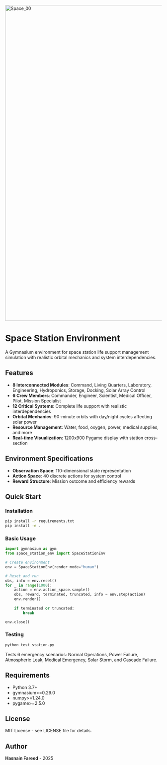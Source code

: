 
<img width="1487" height="1017" alt="Space_00" src="https://github.com/user-attachments/assets/7b338024-69b7-48e8-b359-904b3f0071df" />

# Space Station Environment

A Gymnasium environment for space station life support management simulation with realistic orbital mechanics and system interdependencies.

## Features

- **8 Interconnected Modules**: Command, Living Quarters, Laboratory, Engineering, Hydroponics, Storage, Docking, Solar Array Control
- **6 Crew Members**: Commander, Engineer, Scientist, Medical Officer, Pilot, Mission Specialist
- **12 Critical Systems**: Complete life support with realistic interdependencies
- **Orbital Mechanics**: 90-minute orbits with day/night cycles affecting solar power
- **Resource Management**: Water, food, oxygen, power, medical supplies, and more
- **Real-time Visualization**: 1200x900 Pygame display with station cross-section

## Environment Specifications

- **Observation Space**: 110-dimensional state representation
- **Action Space**: 40 discrete actions for system control
- **Reward Structure**: Mission outcome and efficiency rewards

## Quick Start

### Installation
```bash
pip install -r requirements.txt
pip install -e .
```

### Basic Usage
```python
import gymnasium as gym
from space_station_env import SpaceStationEnv

# Create environment
env = SpaceStationEnv(render_mode="human")

# Reset and run
obs, info = env.reset()
for _ in range(1000):
    action = env.action_space.sample()
    obs, reward, terminated, truncated, info = env.step(action)
    env.render()
    
    if terminated or truncated:
        break

env.close()
```

### Testing
```bash
python test_station.py
```

Tests 6 emergency scenarios: Normal Operations, Power Failure, Atmospheric Leak, Medical Emergency, Solar Storm, and Cascade Failure.

## Requirements

- Python 3.7+
- gymnasium>=0.29.0
- numpy>=1.24.0
- pygame>=2.5.0

## License

MIT License - see LICENSE file for details.

## Author

**Hasnain Fareed** - 2025
